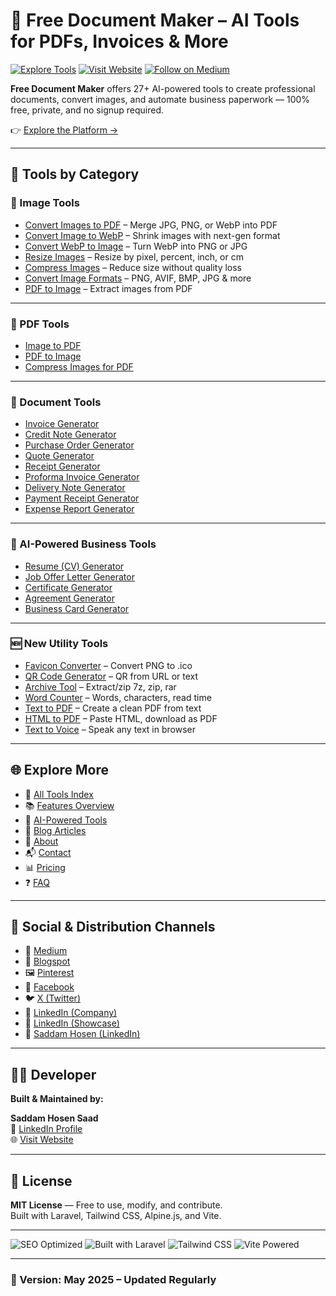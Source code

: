 # 🚀 Free Document Maker – AI Tools for PDFs, Invoices & More

[![Explore Tools](https://img.shields.io/badge/Explore-Tools-blue)](https://www.freedocumentmaker.com/tools)
[![Visit Website](https://img.shields.io/badge/Visit-Website-green)](https://www.freedocumentmaker.com)
[![Follow on Medium](https://img.shields.io/badge/Medium-Blog-black)](https://freedocumentmaker.medium.com)

**Free Document Maker** offers 27+ AI-powered tools to create professional documents, convert images, and automate business paperwork — 100% free, private, and no signup required.

👉 [Explore the Platform →](https://www.freedocumentmaker.com)

---

## 🧰 Tools by Category

### 📸 Image Tools
- [Convert Images to PDF](https://www.freedocumentmaker.com/image-to-pdf) – Merge JPG, PNG, or WebP into PDF
- [Convert Image to WebP](https://www.freedocumentmaker.com/image-to-webp) – Shrink images with next-gen format
- [Convert WebP to Image](https://www.freedocumentmaker.com/webp-to-image) – Turn WebP into PNG or JPG
- [Resize Images](https://www.freedocumentmaker.com/resize-images) – Resize by pixel, percent, inch, or cm
- [Compress Images](https://www.freedocumentmaker.com/compress-images) – Reduce size without quality loss
- [Convert Image Formats](https://www.freedocumentmaker.com/convert-images) – PNG, AVIF, BMP, JPG & more
- [PDF to Image](https://www.freedocumentmaker.com/pdf-to-image) – Extract images from PDF

---

### 🧾 PDF Tools
- [Image to PDF](https://www.freedocumentmaker.com/image-to-pdf)
- [PDF to Image](https://www.freedocumentmaker.com/pdf-to-image)
- [Compress Images for PDF](https://www.freedocumentmaker.com/compress-images)

---

### 📄 Document Tools
- [Invoice Generator](https://www.freedocumentmaker.com/invoice-generator)
- [Credit Note Generator](https://www.freedocumentmaker.com/credit-note-generator)
- [Purchase Order Generator](https://www.freedocumentmaker.com/purchase-order-generator)
- [Quote Generator](https://www.freedocumentmaker.com/quote-generator)
- [Receipt Generator](https://www.freedocumentmaker.com/receipt-generator)
- [Proforma Invoice Generator](https://www.freedocumentmaker.com/proforma-invoice-generator)
- [Delivery Note Generator](https://www.freedocumentmaker.com/delivery-note-generator)
- [Payment Receipt Generator](https://www.freedocumentmaker.com/payment-receipt-generator)
- [Expense Report Generator](https://www.freedocumentmaker.com/expense-report-generator)

---

### 🧠 AI-Powered Business Tools
- [Resume (CV) Generator](https://www.freedocumentmaker.com/cv-generator)
- [Job Offer Letter Generator](https://www.freedocumentmaker.com/job-offer-letter-generator)
- [Certificate Generator](https://www.freedocumentmaker.com/certificate-generator)
- [Agreement Generator](https://www.freedocumentmaker.com/agreement-generator)
- [Business Card Generator](https://www.freedocumentmaker.com/business-card-generator)

---

### 🆕 New Utility Tools
- [Favicon Converter](https://www.freedocumentmaker.com/favicon-converter) – Convert PNG to .ico
- [QR Code Generator](https://www.freedocumentmaker.com/qr-code-generator) – QR from URL or text
- [Archive Tool](https://www.freedocumentmaker.com/archive-tool) – Extract/zip 7z, zip, rar
- [Word Counter](https://www.freedocumentmaker.com/word-counter) – Words, characters, read time
- [Text to PDF](https://www.freedocumentmaker.com/text-to-pdf) – Create a clean PDF from text
- [HTML to PDF](https://www.freedocumentmaker.com/html-to-pdf) – Paste HTML, download as PDF
- [Text to Voice](https://www.freedocumentmaker.com/text-to-voice) – Speak any text in browser

---

## 🌐 Explore More
- 🔧 [All Tools Index](https://www.freedocumentmaker.com/tools)
- 📚 [Features Overview](https://www.freedocumentmaker.com/features)
- 🤖 [AI-Powered Tools](https://www.freedocumentmaker.com/ai-powered-tools)
- 📖 [Blog Articles](https://www.freedocumentmaker.com/blogs)
- 👤 [About](https://www.freedocumentmaker.com/about)
- 📬 [Contact](https://www.freedocumentmaker.com/contact)
- 📊 [Pricing](https://www.freedocumentmaker.com/pricing)
- ❓ [FAQ](https://www.freedocumentmaker.com/faq)

---

## 🔗 Social & Distribution Channels
- 📰 [Medium](https://freedocumentmaker.medium.com)
- 📌 [Blogspot](https://freedocumentmaker.blogspot.com)
- 🖼️ [Pinterest](https://www.pinterest.com/freedocumentmaker)
- 📘 [Facebook](https://www.facebook.com/freedocumentmaker)
- 🐦 [X (Twitter)](https://x.com/saadkhan112233)
- 🔗 [LinkedIn (Company)](https://www.linkedin.com/company/free-document-maker/)
- 🔗 [LinkedIn (Showcase)](https://www.linkedin.com/showcase/free-document-maker-online)
- 👤 [Saddam Hosen (LinkedIn)](https://www.linkedin.com/in/saddamhosensaad/)

---

## 👨‍💻 Developer

**Built & Maintained by:**

**Saddam Hosen Saad**  
🔗 [LinkedIn Profile](https://www.linkedin.com/in/saddamhosensaad)  
🌐 [Visit Website](https://www.freedocumentmaker.com)

---

## 📄 License

**MIT License** — Free to use, modify, and contribute.  
Built with Laravel, Tailwind CSS, Alpine.js, and Vite.

---

![SEO Optimized](https://img.shields.io/badge/SEO-Optimized-brightgreen)
![Built with Laravel](https://img.shields.io/badge/Built%20With-Laravel-red)
![Tailwind CSS](https://img.shields.io/badge/Design-TailwindCSS-blue)
![Vite Powered](https://img.shields.io/badge/Bundler-Vite-yellow)

---

### 📅 Version: May 2025 – Updated Regularly
